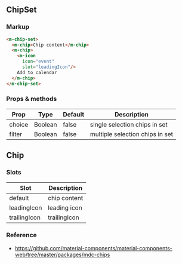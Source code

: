 ## ChipSet

### Markup

```html
<m-chip-set>
  <m-chip>Chip content</m-chip>
  <m-chip>
    <m-icon
      icon="event"
      slot="leadingIcon"/>
    Add to calendar
  </m-chip>
</m-chip-set>
```

### Props & methods

| Prop | Type | Default | Description |
|------|------|---------|-------------|
| choice | Boolean | false | single selection chips in set |
| filter | Boolean | false | multiple selection chips in set |

## Chip

### Slots

| Slot | Description |
|------|-------------|
| default | chip content |
| leadingIcon | leading icon |
| trailingIcon | trailingIcon |

### Reference

- https://github.com/material-components/material-components-web/tree/master/packages/mdc-chips
